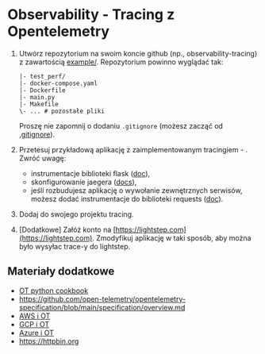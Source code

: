 # Observability - Tracing z Opentelemetry

1. Utwórz repozytorium na swoim koncie github (np., observability-tracing) z zawartością [example/](example/). Repozytorium powinno wyglądać tak:

   ```
   |- test_perf/
   |- docker-compose.yaml
   |- Dockerfile
   |- main.py
   |- Makefile
   \- ... # pozostałe pliki
   ```
  
   Proszę nie zapomnij o dodaniu `.gitignore` (możesz zacząć od [.gitignore](../.gitignore)). 

2. Przetesuj przykładową aplikację z zaimplementowanym tracingiem - . Zwróć uwagę:

   - instrumentacje biblioteki flask ([doc](https://opentelemetry-python-contrib.readthedocs.io/en/latest/instrumentation/flask/flask.html)),
   - skonfigurowanie jaegera ([docs](https://opentelemetry-python.readthedocs.io/en/latest/exporter/jaeger/jaeger.html)),
   - jeśli rozbudujesz aplikację o wywołanie zewnętrznych serwisów, możesz dodać instrumentacje do biblioteki requests ([doc](https://opentelemetry-python.readthedocs.io/en/stable/getting-started.html#instrumentation-example-with-flask)).

3. Dodaj do swojego projektu tracing.

4. [Dodatkowe] Załóż konto na [https://lightstep.com](https://lightstep.com). Zmodyfikuj aplikację w taki sposób, aby można było wysyłac trace-y do lightstep.

## Materiały dodatkowe

- [OT python cookbook](https://opentelemetry.io/docs/instrumentation/python/cookbook/)
- https://github.com/open-telemetry/opentelemetry-specification/blob/main/specification/overview.md
- [AWS i OT](https://aws.amazon.com/blogs/opensource/auto-instrumenting-a-python-application-with-an-aws-distro-for-opentelemetry-lambda-layer/)
- [GCP i OT](https://cloud.google.com/trace/docs/setup/python-ot)
- [Azure i OT](https://docs.microsoft.com/en-us/azure/azure-monitor/app/opentelemetry-overview)
- https://httpbin.org
